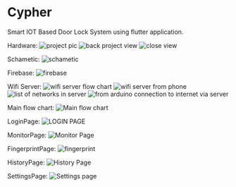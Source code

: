 # Cypher

Smart IOT Based Door Lock System using flutter application.

Hardware:
![project pic](https://user-images.githubusercontent.com/105850133/221356707-f70a0efc-e83d-4dc2-a66c-bd78a1ba851e.jpg)
![back project view](https://user-images.githubusercontent.com/105850133/221356735-7bf1ad5b-a74b-4392-b7f5-14bfdc4af270.jpg)
![close view ](https://user-images.githubusercontent.com/105850133/221356737-7d4a4883-b885-4477-a1e3-52962110fba6.jpg)

Schametic:
![schametic](https://user-images.githubusercontent.com/105850133/221356991-eff071e3-9596-4c89-a1ed-68f8efcd5d35.jpg)

Firebase:
![firebase](https://user-images.githubusercontent.com/105850133/221357078-03a48fda-989f-4357-9b37-b15c7ae19a9b.png)

Wifi Server:
![wifi server flow chart](https://user-images.githubusercontent.com/105850133/221356976-bc0f318e-8b99-4c42-b617-8f4b737b86ec.png)
![wifi server from phone](https://user-images.githubusercontent.com/105850133/221356973-d898f358-429d-4c1b-a5a0-e1caa70570f5.jpg)
![list of networks in server](https://user-images.githubusercontent.com/105850133/221357040-980a1f42-a6f0-4e1b-ac45-dd5903299cef.jpg)
![from arduino connection to internet via server](https://user-images.githubusercontent.com/105850133/221357071-11d8b7cb-c41b-41ae-b988-da654fb51d85.jpg)

Main flow chart:
![Main flow chart](https://user-images.githubusercontent.com/105850133/221357025-96593c11-108c-4216-aac8-47f311b5ed72.png)

LoginPage:
![LOGIN PAGE](https://user-images.githubusercontent.com/105850133/221357028-d018f542-6bb2-4dc6-9374-3fecc7a85372.png)

MonitorPage:
![Monitor Page](https://user-images.githubusercontent.com/105850133/221357022-f5d8f10f-bd69-49f0-8b9b-811135e90dd0.png)

FingerprintPage:
![fingerprint ](https://user-images.githubusercontent.com/105850133/221357082-2aff8df4-f63a-4f69-9b56-62d058bd494f.png)

HistoryPage:
![History Page](https://user-images.githubusercontent.com/105850133/221357046-78ca79ec-a17a-42dc-964a-c3358e338676.png)

SettingsPage:
![Settings page](https://user-images.githubusercontent.com/105850133/221356974-2859319f-ae5e-469d-b035-7ddaa0f2499d.png)
